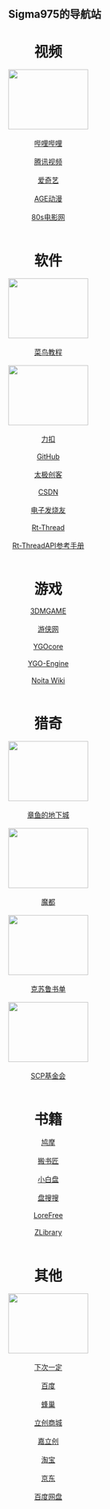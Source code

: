 ## Sigma975的导航站

<div id="video" style="width:160px;">
  
  <center><h1 style="margin-bottom:0;">视频</h1></center><br>
  
  <center><a href="https://www.bilibili.com/" target="_blank"><img src="https://t7.baidu.com/it/u=4138435146,1856383332&fm=218&app=125&size=f242,150&n=0&f=PNG?s=8197C732DDA1FA133E526557030030B9&sec=1652288400&t=aa4a6db4ffc4ae2338f543d4c397ef5f" width=160 height=120></a></center><br>
  
  <center><a href="https://www.bilibili.com/" target="_blank">哔哩哔哩</a></center><br>
  
  <center><a href="https://v.qq.com/?ptag=qqbsc" target="_blank">腾讯视频</a></center><br>
  
  <center><a href="https://www.iqiyi.com/" target="_blank">爱奇艺</a></center><br>
  
  <center><a href="https://www.agemys.com/" target="_blank">AGE动漫</a></center><br>
  
  <center><a href="https://www.80s.tw/" target="_blank">80s电影网</a></center><br>
    
</div>

<div id="software" style="width:160px;">

  <center><h1 style="margin-bottom:0;">软件</h1></center><br>
  
  <center><a href="https://www.runoob.com/" target="_blank"><img src="https://img1.baidu.com/it/u=2206127466,2420924082&fm=253&fmt=auto&app=138&f=GIF?w=220&h=100" width=160 height=120></a></center><br>

  <center><a href="https://www.runoob.com/" target="_blank">菜鸟教程</a></center><br>
  
  <center><a href="http://scp-wiki-cn.wikidot.com/" target="_blank"><img src="https://static.leetcode.cn/cn-mono-assets/production/assets/logo-dark-cn.c42314a8.svg" width=160 height=120></a></center><br>

  <center><a href="https://leetcode.cn/" target="_blank">力扣</a></center><br>
  
  <center><a href="https://github.com/" target="_blank">GitHub</a></center><br>
  
  <center><a href="http://www.taichi-maker.com/" target="_blank">太极创客</a></center><br>
  
  <center><a href="https://www.csdn.net/" target="_blank">CSDN</a></center><br>

  <center><a href="https://www.elecfans.com/" target="_blank">电子发烧友</a></center><br>
  
  <center><a href="https://www.rt-thread.org/" target="_blank">Rt-Thread</a></center><br>
  
  <center><a href="https://www.rt-thread.org/document/api/group___thread.html" target="_blank">Rt-ThreadAPI参考手册</a></center><br>

  
</div>

<div id="game" style="width:160px;">
  
  <center><h1 style="margin-bottom:0;">游戏</h1></center><br>
  
  <center><a href="https://www.3dmgame.com/" target="_blank">3DMGAME</a></center><br>

  <center><a href="https://www.ali213.net/" target="_blank">游侠网</a></center><br>
  
  <center><a href="http://ygocore.ysepan.com/" target="_blank">YGOcore</a></center><br>

  <center><a href="https://www.ygo-sem.cn/index.html" target="_blank">YGO-Engine</a></center><br>
  
  <center><a href="https://noita.fandom.com/wiki/Noita_Wiki/zh?mobileaction=toggle_view_mobile" target="_blank">Noita Wiki</a></center><br>
  
</div>

<div id="strange" style="width:160px;">
  
  <center><h1 style="margin-bottom:0;">猎奇</h1></center><br>

  <center><a href="https://www.cnmods.org/" target="_blank"><img src="https://www.cnmods.org/title-1.jpg" width=160 height=120></a></center><br>

  <center><a href="https://www.cnmods.org/" target="_blank">章鱼的地下城</a></center><br>

  <center><a href="https://www.cnmods.net/#/homePage" target="_blank"><img src="https://wiki.cnmods.org/_media/logo.png" width=160 height=120></a></center><br>

  <center><a href="https://www.cnmods.net/#/homePage" target="_blank">魔都</a></center><br>

  <center><a href="https://www.douban.com/note/581689161/" target="_blank"><img src="https://img0.baidu.com/it/u=2898435425,2147751146&fm=253&fmt=auto&app=138&f=JPEG?w=593&h=500" width=160 height=120></a></center><br>

  <center><a href="https://www.douban.com/note/581689161/" target="_blank">克苏鲁书单</a></center><br>

  <center><a href="http://scp-wiki-cn.wikidot.com/" target="_blank"><img src="https://img2.baidu.com/it/u=3880532747,2617205718&fm=253&fmt=auto&app=138&f=JPEG?w=800&h=500" width=160 height=120></a></center><br>

  <center><a href="http://scp-wiki-cn.wikidot.com/" target="_blank">SCP基金会</a></center><br>
  
</div>

<div id="book" style="width:160px;">
  
  <center><h1 style="margin-bottom:0;">书籍</h1></center><br>
  
  <center><a href="https://www.jiumodiary.com" target="_blank">鸠摩</a></center><br>

  <center><a href="https://www.banshujiang.cn" target="_blank">搬书匠</a></center><br>

  <center><a href="https://www.xiaobaipan.com" target="_blank">小白盘</a></center><br>

  <center><a href="https://www.pansoso.org" target="_blank">盘搜搜</a></center><br>

  <center><a href="https://ebook2.lorefree.com" target="_blank">LoreFree</a></center><br>

  <center><a href="https://zh.singlelogin.me/" target="_blank">ZLibrary</a></center><br>
  
</div>

<div id="other" style="width:160px;">
  
  <center><h1 style="margin-bottom:0;">其他</h1></center><br>

  <center><a href="https://www.iiice.cn/#/" target="_blank"><img src="https://img2.baidu.com/it/u=1666363001,73034044&fm=253&fmt=auto?w=1452&h=800" width=160 height=120></a></center><br>

  <center><a href="https://www.iiice.cn/#/" target="_blank">下次一定</a></center><br>

  <center><a href="https://www.baidu.com/" target="_blank">百度</a></center><br>

  <center><a href="https://666yun.men/#/dashboard" target="_blank">蜂巢</a></center><br>

  <center><a href="https://www.szlcsc.com/?c=BD&sdclkid=ALeN15opALAi15eG&audience=3121619&bd_vid=8386733010871724153" target="_blank">立创商城</a></center><br>

  <center><a href="https://www.jlc.com/" target="_blank">嘉立创</a></center><br>

  <center><a href="https://www.taobao.com/" target="_blank">淘宝</a></center><br>

  <center><a href="https://www.jd.com/" target="_blank">京东</a></center><br>

  <center><a href="https://pan.baidu.com/disk/main?from=oldversion#/brand" target="_blank">百度网盘</a></center><br>
  
</div>


